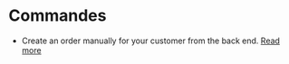 # Commandes

* Create an order manually for your customer from the back end. [Read more](create-an-order.md)

